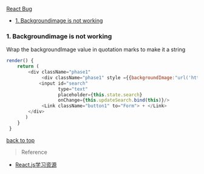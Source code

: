 [React Bug](#top)

- [1. Backgroundimage is not working](#bind-this)

<h3 id="bind-this">1. Backgroundimage is not working</h3>

Wrap the backgroundImage value in quotation marks to make it a string

```javascript
render() {
    return (
        <div className="phase1" 
             <div className="phase1" style ={{backgroundImage:"url('https://lh3.googleusercontent.com/MOf9Kxxkj7GvyZlTZOnUzuYv0JAweEhlxJX6gslQvbvlhLK5_bSTK6duxY2xfbBsj43H=w300')"}}>
            <input id="search" 
                   type="text" 
                   placeholder={this.state.search} 
                   onChange={this.updateSearch.bind(this)}/>
             <Link className="button1" to="Form"> + </Link>
        </div>
       )
    }
 }
```
[back to top](#top)

> Reference

- [ React.js学习资源](http://blog.csdn.net/sinat_17775997/article/details/70144239)
